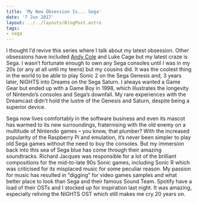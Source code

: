 ```yaml
---
title: 'My New Obsession Is... Sega'
date: '7 Jun 2017'
layout: ../../layouts/BlogPost.astro
tags:
- sega
---
```


I thought I’d revive this series where I talk about my latest obsession. Other obsessions have included [Andy Cole](https://themovehubdotcom.wordpress.com/2018/11/21/my-footballing-magi/) and Luke Cage but my latest craze is Sega. I wasn’t fortunate enough to own any Sega consoles until I was in my 20s (or any at all until my teens) but my cousins did. It was the coolest thing in the world to be able to play Sonic 2 on the Sega Genesis and, 3 years later, NiGHTS into Dreams on the Sega Saturn. I always wanted a Game Gear but ended up with a Game Boy in 1998, which illustrates the longevity of Nintendo’s consoles and Sega’s downfall. My rare experiences with the Dreamcast didn’t hold the lustre of the Genesis and Saturn, despite being a superior device.             

Sega now lives comfortably in the software business and even its mascot has warmed to its new surroundings, fraternising with the old enemy on a multitude of Nintendo games – you know, that plumber? With the increased popularity of the Raspberry Pi and emulation, it’s never been simpler to play old Sega games without the need to buy the consoles. But my immersion back into this sea of Sega blue has come through their amazing soundtracks. Richard Jacques was responsible for a lot of the brilliant compositions for the mid-to-late 90s Sonic games, including Sonic R which was criticised for its misplaced music for some peculiar reason. My passion for music has resulted in “digging” for video games samples and what better place to look than Sega and their famous Sound Team. Spotify have a load of their OSTs and I stocked up for inspiration last night. It was amazing, especially reliving the NiGHTS OST which still makes me cry 20 years on.